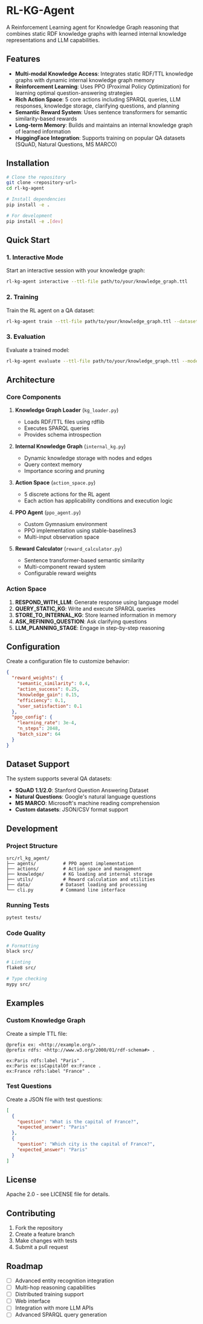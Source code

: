 # RL-KG-Agent

A Reinforcement Learning agent for Knowledge Graph reasoning that combines static RDF knowledge graphs with learned internal knowledge representations and LLM capabilities.

## Features

- **Multi-modal Knowledge Access**: Integrates static RDF/TTL knowledge graphs with dynamic internal knowledge graph memory
- **Reinforcement Learning**: Uses PPO (Proximal Policy Optimization) for learning optimal question-answering strategies
- **Rich Action Space**: 5 core actions including SPARQL queries, LLM responses, knowledge storage, clarifying questions, and planning
- **Semantic Reward System**: Uses sentence transformers for semantic similarity-based rewards
- **Long-term Memory**: Builds and maintains an internal knowledge graph of learned information
- **HuggingFace Integration**: Supports training on popular QA datasets (SQuAD, Natural Questions, MS MARCO)

## Installation

```bash
# Clone the repository
git clone <repository-url>
cd rl-kg-agent

# Install dependencies
pip install -e .

# For development
pip install -e .[dev]
```

## Quick Start

### 1. Interactive Mode

Start an interactive session with your knowledge graph:

```bash
rl-kg-agent interactive --ttl-file path/to/your/knowledge_graph.ttl
```

### 2. Training

Train the RL agent on a QA dataset:

```bash
rl-kg-agent train --ttl-file path/to/your/knowledge_graph.ttl --dataset squad --episodes 1000 --output-model trained_model
```

### 3. Evaluation

Evaluate a trained model:

```bash
rl-kg-agent evaluate --ttl-file path/to/your/knowledge_graph.ttl --model-path trained_model --test-file test_questions.json
```

## Architecture

### Core Components

1. **Knowledge Graph Loader** (`kg_loader.py`)
   - Loads RDF/TTL files using rdflib
   - Executes SPARQL queries
   - Provides schema introspection

2. **Internal Knowledge Graph** (`internal_kg.py`)
   - Dynamic knowledge storage with nodes and edges
   - Query context memory
   - Importance scoring and pruning

3. **Action Space** (`action_space.py`)
   - 5 discrete actions for the RL agent
   - Each action has applicability conditions and execution logic

4. **PPO Agent** (`ppo_agent.py`)
   - Custom Gymnasium environment
   - PPO implementation using stable-baselines3
   - Multi-input observation space

5. **Reward Calculator** (`reward_calculator.py`)
   - Sentence transformer-based semantic similarity
   - Multi-component reward system
   - Configurable reward weights

### Action Space

1. **RESPOND_WITH_LLM**: Generate response using language model
2. **QUERY_STATIC_KG**: Write and execute SPARQL queries
3. **STORE_TO_INTERNAL_KG**: Store learned information in memory
4. **ASK_REFINING_QUESTION**: Ask clarifying questions
5. **LLM_PLANNING_STAGE**: Engage in step-by-step reasoning

## Configuration

Create a configuration file to customize behavior:

```json
{
  "reward_weights": {
    "semantic_similarity": 0.4,
    "action_success": 0.25,
    "knowledge_gain": 0.15,
    "efficiency": 0.1,
    "user_satisfaction": 0.1
  },
  "ppo_config": {
    "learning_rate": 3e-4,
    "n_steps": 2048,
    "batch_size": 64
  }
}
```

## Dataset Support

The system supports several QA datasets:

- **SQuAD 1.1/2.0**: Stanford Question Answering Dataset
- **Natural Questions**: Google's natural language questions
- **MS MARCO**: Microsoft's machine reading comprehension
- **Custom datasets**: JSON/CSV format support

## Development

### Project Structure

```
src/rl_kg_agent/
├── agents/          # PPO agent implementation
├── actions/         # Action space and management
├── knowledge/       # KG loading and internal storage
├── utils/           # Reward calculation and utilities
├── data/           # Dataset loading and processing
└── cli.py          # Command line interface
```

### Running Tests

```bash
pytest tests/
```

### Code Quality

```bash
# Formatting
black src/

# Linting
flake8 src/

# Type checking
mypy src/
```

## Examples

### Custom Knowledge Graph

Create a simple TTL file:

```turtle
@prefix ex: <http://example.org/> .
@prefix rdfs: <http://www.w3.org/2000/01/rdf-schema#> .

ex:Paris rdfs:label "Paris" .
ex:Paris ex:isCapitalOf ex:France .
ex:France rdfs:label "France" .
```

### Test Questions

Create a JSON file with test questions:

```json
[
  {
    "question": "What is the capital of France?",
    "expected_answer": "Paris"
  },
  {
    "question": "Which city is the capital of France?",
    "expected_answer": "Paris"
  }
]
```

## License

Apache 2.0 - see LICENSE file for details.

## Contributing

1. Fork the repository
2. Create a feature branch
3. Make changes with tests
4. Submit a pull request

## Roadmap

- [ ] Advanced entity recognition integration
- [ ] Multi-hop reasoning capabilities
- [ ] Distributed training support
- [ ] Web interface
- [ ] Integration with more LLM APIs
- [ ] Advanced SPARQL query generation